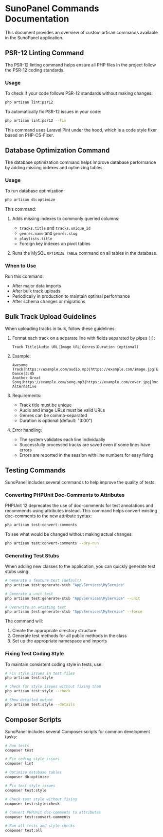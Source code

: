 # SunoPanel Commands Documentation

This document provides an overview of custom artisan commands available in the SunoPanel application.

## PSR-12 Linting Command

The PSR-12 linting command helps ensure all PHP files in the project follow the PSR-12 coding standards.

### Usage

To check if your code follows PSR-12 standards without making changes:

```bash
php artisan lint:psr12
```

To automatically fix PSR-12 issues in your code:

```bash
php artisan lint:psr12 --fix
```

This command uses Laravel Pint under the hood, which is a code style fixer based on PHP-CS-Fixer.

## Database Optimization Command

The database optimization command helps improve database performance by adding missing indexes and optimizing tables.

### Usage

To run database optimization:

```bash
php artisan db:optimize
```

This command:

1. Adds missing indexes to commonly queried columns:
   - `tracks.title` and `tracks.unique_id`
   - `genres.name` and `genres.slug`
   - `playlists.title`
   - Foreign key indexes on pivot tables

2. Runs the MySQL `OPTIMIZE TABLE` command on all tables in the database.

### When to Use

Run this command:
- After major data imports
- After bulk track uploads
- Periodically in production to maintain optimal performance
- After schema changes or migrations

## Bulk Track Upload Guidelines

When uploading tracks in bulk, follow these guidelines:

1. Format each track on a separate line with fields separated by pipes (`|`):
   ```
   Track Title|Audio URL|Image URL|Genres|Duration (optional)
   ```

2. Example:
   ```
   Awesome Track|https://example.com/audio.mp3|https://example.com/image.jpg|Electronic, Dance|3:45
   Another Great Song|https://example.com/song.mp3|https://example.com/cover.jpg|Rock, Alternative
   ```

3. Requirements:
   - Track title must be unique
   - Audio and image URLs must be valid URLs
   - Genres can be comma-separated
   - Duration is optional (default: "3:00")

4. Error handling:
   - The system validates each line individually
   - Successfully processed tracks are saved even if some lines have errors
   - Errors are reported in the session with line numbers for easy fixing

## Testing Commands

SunoPanel includes several commands to help improve the quality of tests.

### Converting PHPUnit Doc-Comments to Attributes

PHPUnit 12 deprecates the use of doc-comments for test annotations and recommends using attributes instead. This command helps convert existing doc-comments to the new attribute syntax:

```bash
php artisan test:convert-comments
```

To see what would be changed without making actual changes:

```bash
php artisan test:convert-comments --dry-run
```

### Generating Test Stubs

When adding new classes to the application, you can quickly generate test stubs using:

```bash
# Generate a feature test (default)
php artisan test:generate-stub "App\Services\MyService"

# Generate a unit test
php artisan test:generate-stub "App\Services\MyService" --unit

# Overwrite an existing test
php artisan test:generate-stub "App\Services\MyService" --force
```

The command will:
1. Create the appropriate directory structure
2. Generate test methods for all public methods in the class
3. Set up the appropriate namespace and imports

### Fixing Test Coding Style

To maintain consistent coding style in tests, use:

```bash
# Fix style issues in test files
php artisan test:style

# Check for style issues without fixing them
php artisan test:style --check

# Show detailed output
php artisan test:style --details
```

## Composer Scripts

SunoPanel includes several Composer scripts for common development tasks:

```bash
# Run tests
composer test

# Fix coding style issues
composer lint

# Optimize database tables
composer db:optimize

# Fix test style issues
composer test:style

# Check test style without fixing
composer test:style:check

# Convert PHPUnit doc-comments to attributes
composer test:convert-comments

# Run all tests and style checks
composer test:all
``` 